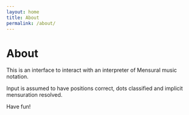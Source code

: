 ```yaml
---
layout: home
title: About
permalink: /about/
---
```


# About

This is an interface to interact with an interpreter of Mensural music notation.

Input is assumed to have positions correct, dots classified and implicit mensuration resolved.

Have fun!
